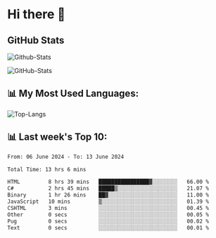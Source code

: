 # Hi there 👋

## GitHub Stats
![Github-Stats](https://github-readme-stats-sigma-five.vercel.app/api?username=ltorson&show_icons=true&theme=radical&count_private=true)

![GitHub-Stats](https://github-readme-stats.vercel.app/api/wakatime?username=LeeTorson&theme=synthwave&size_weight=0.5&count_weight=0.5&title_color=36F9F6&langs_count=10&count_private=true)

## 📊 My Most Used Languages:
![Top-Langs](https://github-readme-stats-sigma-five.vercel.app/api/top-langs/?username=LTorson&layout=compact&langs_count=10)


## 📊 Last week's Top 10:
<!--START_SECTION:waka-->

```txt
From: 06 June 2024 - To: 13 June 2024

Total Time: 13 hrs 6 mins

HTML         8 hrs 39 mins   ████████████████▓░░░░░░░░   66.00 %
C#           2 hrs 45 mins   █████▒░░░░░░░░░░░░░░░░░░░   21.07 %
Binary       1 hr 26 mins    ██▓░░░░░░░░░░░░░░░░░░░░░░   11.00 %
JavaScript   10 mins         ▒░░░░░░░░░░░░░░░░░░░░░░░░   01.39 %
CSHTML       3 mins          ░░░░░░░░░░░░░░░░░░░░░░░░░   00.45 %
Other        0 secs          ░░░░░░░░░░░░░░░░░░░░░░░░░   00.05 %
Pug          0 secs          ░░░░░░░░░░░░░░░░░░░░░░░░░   00.02 %
Text         0 secs          ░░░░░░░░░░░░░░░░░░░░░░░░░   00.01 %
```

<!--END_SECTION:waka-->
